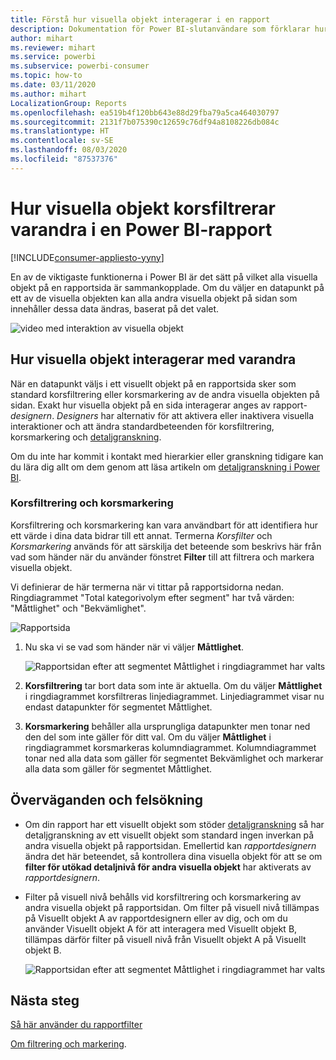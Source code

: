 ```yaml
---
title: Förstå hur visuella objekt interagerar i en rapport
description: Dokumentation för Power BI-slutanvändare som förklarar hur visuella objekt interagerar på en rapportsida.
author: mihart
ms.reviewer: mihart
ms.service: powerbi
ms.subservice: powerbi-consumer
ms.topic: how-to
ms.date: 03/11/2020
ms.author: mihart
LocalizationGroup: Reports
ms.openlocfilehash: ea519b4f120bb643e88d29fba79a5ca464030797
ms.sourcegitcommit: 2131f7b075390c12659c76df94a8108226db084c
ms.translationtype: HT
ms.contentlocale: sv-SE
ms.lasthandoff: 08/03/2020
ms.locfileid: "87537376"
---
```

# <a name="how-visuals-cross-filter-each-other-in-a-power-bi-report"></a>Hur visuella objekt korsfiltrerar varandra i en Power BI-rapport

[!INCLUDE[consumer-appliesto-yyny](../includes/consumer-appliesto-yyny.md)]

En av de viktigaste funktionerna i Power BI är det sätt på vilket alla visuella objekt på en rapportsida är sammankopplade. Om du väljer en datapunkt på ett av de visuella objekten kan alla andra visuella objekt på sidan som innehåller dessa data ändras, baserat på det valet. 

![video med interaktion av visuella objekt](media/end-user-interactions/interactions.gif)

## <a name="how-visuals-interact-with-each-other"></a>Hur visuella objekt interagerar med varandra

När en datapunkt väljs i ett visuellt objekt på en rapportsida sker som standard korsfiltrering eller korsmarkering av de andra visuella objekten på sidan. Exakt hur visuella objekt på en sida interagerar anges av rapport-*designern*. *Designers* har alternativ för att aktivera eller inaktivera visuella interaktioner och att ändra standardbeteenden för korsfiltrering, korsmarkering och [detaljgranskning](end-user-drill.md). 

Om du inte har kommit i kontakt med hierarkier eller granskning tidigare kan du lära dig allt om dem genom att läsa artikeln om [detaljgranskning i Power BI](end-user-drill.md). 

### <a name="cross-filtering-and-cross-highlighting"></a>Korsfiltrering och korsmarkering

Korsfiltrering och korsmarkering kan vara användbart för att identifiera hur ett värde i dina data bidrar till ett annat. Termerna *Korsfilter* och *Korsmarkering* används för att särskilja det beteende som beskrivs här från vad som händer när du använder fönstret **Filter** till att filtrera och markera visuella objekt.  

Vi definierar de här termerna när vi tittar på rapportsidorna nedan. Ringdiagrammet "Total kategorivolym efter segment" har två värden: "Måttlighet" och "Bekvämlighet". 

![Rapportsida](media/end-user-interactions/power-bi-interactions-before.png)

1. Nu ska vi se vad som händer när vi väljer **Måttlighet**.

    ![Rapportsidan efter att segmentet Måttlighet i ringdiagrammet har valts](media/end-user-interactions/power-bi-interactions-after.png)

2. **Korsfiltrering** tar bort data som inte är aktuella. Om du väljer **Måttlighet** i ringdiagrammet korsfiltreras linjediagrammet. Linjediagrammet visar nu endast datapunkter för segmentet Måttlighet. 

3. **Korsmarkering** behåller alla ursprungliga datapunkter men tonar ned den del som inte gäller för ditt val. Om du väljer **Måttlighet** i ringdiagrammet korsmarkeras kolumndiagrammet. Kolumndiagrammet tonar ned alla data som gäller för segmentet Bekvämlighet och markerar alla data som gäller för segmentet Måttlighet. 


## <a name="considerations-and-troubleshooting"></a>Överväganden och felsökning
- Om din rapport har ett visuellt objekt som stöder [detaljgranskning](end-user-drill.md) så har detaljgranskning av ett visuellt objekt som standard ingen inverkan på andra visuella objekt på rapportsidan. Emellertid kan *rapportdesignern* ändra det här beteendet, så kontrollera dina visuella objekt för att se om **filter för utökad detaljnivå för andra visuella objekt** har aktiverats av *rapportdesignern*.
    
- Filter på visuell nivå behålls vid korsfiltrering och korsmarkering av andra visuella objekt på rapportsidan. Om filter på visuell nivå tillämpas på Visuellt objekt A av rapportdesignern eller av dig, och om du använder Visuellt objekt A för att interagera med Visuellt objekt B, tillämpas därför filter på visuell nivå från Visuellt objekt A på Visuellt objekt B.

    ![Rapportsidan efter att segmentet Måttlighet i ringdiagrammet har valts](media/end-user-interactions/power-bi-visual-filters.png)

## <a name="next-steps"></a>Nästa steg
[Så här använder du rapportfilter](../consumer/end-user-report-filter.md)


[Om filtrering och markering](end-user-report-filter.md).
